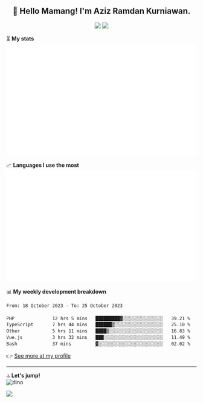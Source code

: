 <h2 align="center">👋 Hello Mamang! I'm Aziz Ramdan Kurniawan.</h2>  
<p align="center">
  <img src="https://komarev.com/ghpvc/?username=azizramdan">
  <img src="https://wakatime.com/badge/user/90056fa0-4c31-4eca-954e-2a3ac05896f9.svg">
</p>
    
⏳ **My stats**  
![](https://raw.githubusercontent.com/azizramdan/github-stats/master/generated/overview.svg#gh-dark-mode-only)

📈 **Languages I use the most**  
![](https://raw.githubusercontent.com/azizramdan/github-stats/master/generated/languages.svg#gh-dark-mode-only)

📊 **My weekly development breakdown**
<!--START_SECTION:waka-->

```txt
From: 18 October 2023 - To: 25 October 2023

PHP              12 hrs 5 mins   █████████▓░░░░░░░░░░░░░░░   39.21 %
TypeScript       7 hrs 44 mins   ██████▒░░░░░░░░░░░░░░░░░░   25.10 %
Other            5 hrs 11 mins   ████▒░░░░░░░░░░░░░░░░░░░░   16.83 %
Vue.js           3 hrs 32 mins   ███░░░░░░░░░░░░░░░░░░░░░░   11.49 %
Bash             37 mins         ▓░░░░░░░░░░░░░░░░░░░░░░░░   02.02 %
```

<!--END_SECTION:waka-->
👉 [See more at my profile](https://wakatime.com/@azizramdan)
***
🔝 **Let's jump!**  
![dino](https://raw.githubusercontent.com/azizramdan/azizramdan/master/dino.gif)  

![](https://hit.yhype.me/github/profile?user_id=27954794)
